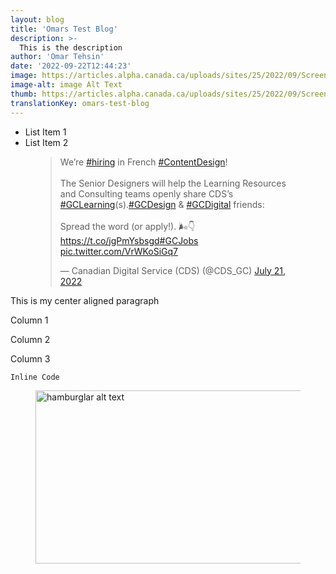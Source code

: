 ```yaml
---
layout: blog
title: 'Omars Test Blog'
description: >-
  This is the description
author: 'Omar Tehsin'
date: '2022-09-22T12:44:23'
image: https://articles.alpha.canada.ca/uploads/sites/25/2022/09/Screen-Shot-2022-07-25-at-1.53.22-PM-2.png
image-alt: image Alt Text
thumb: https://articles.alpha.canada.ca/uploads/sites/25/2022/09/Screen-Shot-2022-07-25-at-1.53.22-PM-2-150x150.png
translationKey: omars-test-blog
---
```


<ul><li>List Item 1</li><li>List Item 2</li></ul>



<figure class="wp-block-embed is-type-rich is-provider-twitter wp-block-embed-twitter"><div class="wp-block-embed__wrapper">
<blockquote class="twitter-tweet" data-width="500" data-dnt="true"><p lang="en" dir="ltr">We’re <a href="https://twitter.com/hashtag/hiring?src=hash&amp;ref_src=twsrc%5Etfw">#hiring</a> in French <a href="https://twitter.com/hashtag/ContentDesign?src=hash&amp;ref_src=twsrc%5Etfw">#ContentDesign</a>!<br><br>The Senior Designers will help the Learning Resources and Consulting teams openly share CDS’s <a href="https://twitter.com/hashtag/GCLearning?src=hash&amp;ref_src=twsrc%5Etfw">#GCLearning</a>(s).<a href="https://twitter.com/hashtag/GCDesign?src=hash&amp;ref_src=twsrc%5Etfw">#GCDesign</a> &amp; <a href="https://twitter.com/hashtag/GCDigital?src=hash&amp;ref_src=twsrc%5Etfw">#GCDigital</a> friends: <br><br>Spread the word (or apply!). 🌬👇<a href="https://t.co/jgPmYsbsgd">https://t.co/jgPmYsbsgd</a><a href="https://twitter.com/hashtag/GCJobs?src=hash&amp;ref_src=twsrc%5Etfw">#GCJobs</a> <a href="https://t.co/VrWKoSiGq7">pic.twitter.com/VrWKoSiGq7</a></p>&mdash; Canadian Digital Service (CDS) (@CDS_GC) <a href="https://twitter.com/CDS_GC/status/1550116985140154368?ref_src=twsrc%5Etfw">July 21, 2022</a></blockquote><script async src="https://platform.twitter.com/widgets.js" charset="utf-8"></script>
</div></figure>



<p class="has-text-align-center">This is my center aligned paragraph</p>



<div class="wp-container-4 wp-block-columns">
<div class="wp-container-1 wp-block-column">
<p>Column 1</p>
</div>



<div class="wp-container-2 wp-block-column">
<p>Column 2</p>
</div>



<div class="wp-container-3 wp-block-column">
<p>Column 3</p>
</div>
</div>



<p><code>Inline Code</code></p>



<figure class="wp-block-image size-large is-resized"><img loading="lazy" src="https://articles.alpha.canada.ca/uploads/sites/25/2022/08/hamburglar-1024x613.webp" alt="hamburglar alt text" class="wp-image-206" width="464" height="277" srcset="https://articles.alpha.canada.ca/uploads/sites/25/2022/08/hamburglar-1024x613.webp 1024w, https://articles.alpha.canada.ca/uploads/sites/25/2022/08/hamburglar-300x179.webp 300w, https://articles.alpha.canada.ca/uploads/sites/25/2022/08/hamburglar-768x459.webp 768w, https://articles.alpha.canada.ca/uploads/sites/25/2022/08/hamburglar.webp 1170w" sizes="(max-width: 464px) 100vw, 464px" /></figure>

